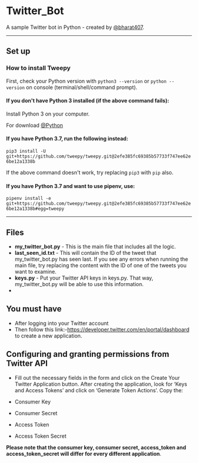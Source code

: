 # Twitter_Bot
 A sample Twitter bot in Python - created by [@bharat407](https://github.com/bharat407).

--------------------------------------------------------

## Set up

### How to install Tweepy

First, check your Python version with ``python3 --version`` or ``python --version`` on console (terminal/shell/command prompt).


#### If you don't have Python 3 installed (if the above command fails):

Install Python 3 on your computer.

For download [@Python](https://www.python.org/downloads/)

#### If you have Python 3.7, run the following instead:

``pip3 install -U git+https://github.com/tweepy/tweepy.git@2efe385fc69385b57733f747ee62e6be12a1338b``

If the above command doesn't work, try replacing ``pip3`` with ``pip`` also.

#### If you have Python 3.7 and want to use pipenv, use:

``pipenv install -e git+https://github.com/tweepy/tweepy.git@2efe385fc69385b57733f747ee62e6be12a1338b#egg=tweepy``

-------------------------------------------------------------------------------------------------------------------

## Files

- **my_twitter_bot.py** - This is the main file that includes all the logic.
- **last_seen_id.txt** - This will contain the ID of the tweet that my_twitter_bot.py has seen last. If you see any errors when running the main file, try replacing the content with the ID of one of the tweets you want to examine.
- **keys.py** - Put your Twitter API keys in keys.py. That way, my_twitter_bot.py will be able to use this information.
- 
## You must have

- After logging into your Twitter account
- Then follow this link:-https://developer.twitter.com/en/portal/dashboard to create a new application.

## Configuring and granting permissions from Twitter API

- Fill out the necessary fields in the form and click on the Create Your Twitter Application button. After creating the application, look for ‘Keys and Access Tokens’ and click on ‘Generate Token Actions’. Copy the:

- Consumer Key
- Consumer Secret
- Access Token
- Access Token Secret

**Please note that the consumer key, consumer secret, access_token and access_token_secret will differ for every different application**.
